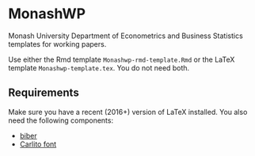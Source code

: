 MonashWP
==========

Monash University Department of Econometrics and Business Statistics templates for working papers.

Use either the Rmd template `Monashwp-rmd-template.Rmd` or the LaTeX template `Monashwp-template.tex`. You do not need both.

## Requirements

Make sure you have a recent (2016+) version of LaTeX installed. You also need the following components:

  * [biber](https://www.ctan.org/tex-archive/biblio/biber)
  * [Carlito font](https://www.ctan.org/pkg/carlito?lang=en)
